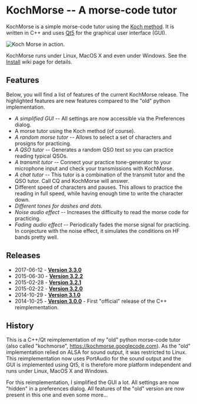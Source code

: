 # KochMorse -- A morse-code tutor

KochMorse is a simple morse-code tutor using the
[Koch method](http://www.qsl.net/n1irz/finley.morse.html). It is written in C++ and uses
[Qt5](https://qt-project.org) for the graphical user interface (GUI).

<img src="http://i60.tinypic.com/mlnhqc.png" alt="Koch Morse in action." align="middle"/>

KochMorse runs under Linux, MacOS X and even under Windows. See the
[Install](https://github.com/hmatuschek/kochmorse/wiki/Install) wiki page for details.


## Features
Below, you will find a list of features of the current KochMorse release. The highlighted features
are new features compared to the "old" python implementation.

 * *A simplified GUI* -- All settings are now accessible via the Preferences dialog.
 * A morse tutor using the Koch method (of course).
 * *A random morse tutor* -- Allows to select a set of characters and prosigns for practicing.
 * *A QSO tutor* -- Generates a random QSO text so you can practice reading typical QSOs.
 * *A transmit tutor* -- Connect your practice tone-generator to your microphone input and check your
   transmissions with KochMorse.
 * *A chat tutor* -- This tutor is a combination of the transmit tutor and the QSO tutor. Call CQ
   and KochMorse will answer.
 * Different speed of characters and pauses. This allows to practice the reading in full speed,
   while having enough time to write the character down.
 * *Different tones for dashes and dots.*
 * *Noise audio effect* -- Increases the difficulty to read the morse code for practicing.
 * *Fading audio effect* -- Periodically fades the morse signal for practicing. In conjecture with
   the noise effect, it simulates the conditions on HF bands pretty well.


## Releases 
 * 2017-06-12 - [**Version 3.3.0**](https://github.com/hmatuschek/kochmorse/releases/tag/v3.3.0)
 * 2015-06-30 - [**Version 3.2.2**](https://github.com/hmatuschek/kochmorse/releases/tag/v3.2.2)
 * 2015-02-28 - [**Version 3.2.1**](https://github.com/hmatuschek/kochmorse/releases/tag/v3.2.1)
 * 2015-02-22 - [**Version 3.2.0**](https://github.com/hmatuschek/kochmorse/releases/tag/v3.2.0)
 * 2014-10-29 - [**Version 3.1.0**](https://github.com/hmatuschek/kochmorse/releases/tag/v3.1.0)
 * 2014-10-25 - [**Version 3.0.0**](https://github.com/hmatuschek/kochmorse/releases/tag/v3.0.0) - First "official" release of the C++ reimplementation.


## History

This is a C++/Qt reimplementation of my "old" python morse-code tutor (also called "kochmorse",
https://kochmorse.googlecode.com). As the "old" implementation relied on ALSA for sound output,
it was restricted to Linux. This reimplementation now uses PortAudio for the sound output and the
GUI is implemented using Qt5, it is therefore more platform independent and runs under Linux,
MacOS X and Windows.

For this reimplementation, I simplified the GUI a lot. All settings are now "hidden" in a
preferences dialog. All features of the "old" version are now present in this one and even some
more...

 
